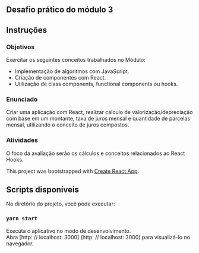 ## Desafio prático do módulo 3

## Instruções

### Objetivos

Exercitar os seguintes conceitos trabalhados no Módulo:

- Implementação de algoritmos com JavaScript.
- Criação de componentes com React.
- Utilização de class components, functional components ou hooks.

### Enunciado

Criar uma aplicação com React, realizar cálculo de valorização/depreciação com base em um montante, taxa de juros mensal e quantidade de parcelas mensal, utilizando o conceito de juros compostos.

### Atividades

O foco da avaliação serão os cálculos e conceitos relacionados ao React Hooks.

This project was bootstrapped with [Create React App](https://github.com/facebook/create-react-app).

## Scripts disponíveis

No diretório do projeto, você pode executar:

### `yarn start`

Executa o aplicativo no modo de desenvolvimento. <br />
Abra [http: // localhost: 3000] (http: // localhost: 3000) para visualizá-lo no navegador.